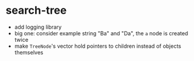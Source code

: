 # search-tree

- add logging library
- big one: consider example string "Ba" and "Da", the `a` node is created twice
- make `TreeNode`'s vector hold pointers to children instead of objects themselves